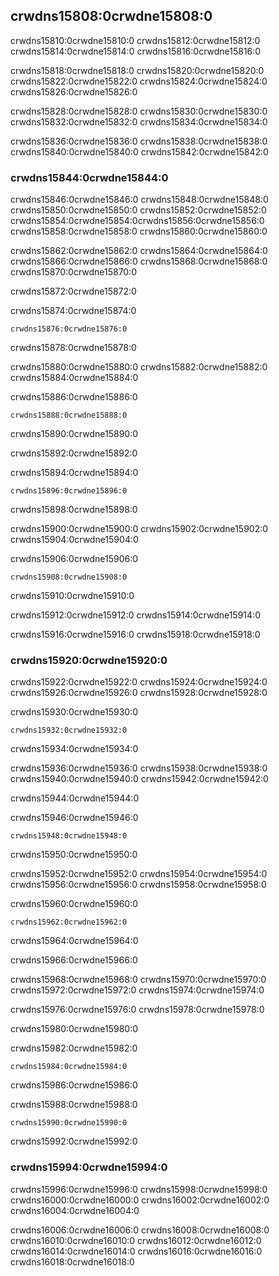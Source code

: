 ## crwdns15808:0crwdne15808:0

crwdns15810:0crwdne15810:0 crwdns15812:0crwdne15812:0 crwdns15814:0crwdne15814:0 crwdns15816:0crwdne15816:0

crwdns15818:0crwdne15818:0 crwdns15820:0crwdne15820:0 crwdns15822:0crwdne15822:0 crwdns15824:0crwdne15824:0 crwdns15826:0crwdne15826:0

crwdns15828:0crwdne15828:0 crwdns15830:0crwdne15830:0 crwdns15832:0crwdne15832:0 crwdns15834:0crwdne15834:0

crwdns15836:0crwdne15836:0 crwdns15838:0crwdne15838:0 crwdns15840:0crwdne15840:0 crwdns15842:0crwdne15842:0

### crwdns15844:0crwdne15844:0

crwdns15846:0crwdne15846:0 crwdns15848:0crwdne15848:0 crwdns15850:0crwdne15850:0 crwdns15852:0crwdne15852:0 crwdns15854:0crwdne15854:0<!-- ignore -->crwdns15856:0crwdne15856:0 crwdns15858:0crwdne15858:0 crwdns15860:0crwdne15860:0

crwdns15862:0crwdne15862:0 crwdns15864:0crwdne15864:0 crwdns15866:0crwdne15866:0 crwdns15868:0crwdne15868:0 crwdns15870:0crwdne15870:0

crwdns15872:0crwdne15872:0

<span class="filename">crwdns15874:0crwdne15874:0</span>

```rust,noplayground
crwdns15876:0crwdne15876:0
```

<span class="caption">crwdns15878:0crwdne15878:0</span>

crwdns15880:0crwdne15880:0 crwdns15882:0crwdne15882:0 crwdns15884:0crwdne15884:0

<span class="filename">crwdns15886:0crwdne15886:0</span>

```rust,noplayground
crwdns15888:0crwdne15888:0
```


<span class="caption">crwdns15890:0crwdne15890:0</span>

crwdns15892:0crwdne15892:0

<span class="filename">crwdns15894:0crwdne15894:0</span>

```rust,noplayground
crwdns15896:0crwdne15896:0
```


<span class="caption">crwdns15898:0crwdne15898:0</span>

crwdns15900:0crwdne15900:0 crwdns15902:0crwdne15902:0 crwdns15904:0crwdne15904:0

<span class="filename">crwdns15906:0crwdne15906:0</span>

```rust,noplayground
crwdns15908:0crwdne15908:0
```


<span class="caption">crwdns15910:0crwdne15910:0</span>

crwdns15912:0crwdne15912:0 crwdns15914:0crwdne15914:0

crwdns15916:0crwdne15916:0 crwdns15918:0crwdne15918:0

### crwdns15920:0crwdne15920:0

crwdns15922:0crwdne15922:0 crwdns15924:0crwdne15924:0 crwdns15926:0crwdne15926:0 crwdns15928:0crwdne15928:0

<span class="filename">crwdns15930:0crwdne15930:0</span>

```rust,noplayground
crwdns15932:0crwdne15932:0
```


<span class="caption">crwdns15934:0crwdne15934:0</span>

crwdns15936:0crwdne15936:0 crwdns15938:0crwdne15938:0 crwdns15940:0crwdne15940:0 crwdns15942:0crwdne15942:0

crwdns15944:0crwdne15944:0

<span class="filename">crwdns15946:0crwdne15946:0</span>

```rust,ignore
crwdns15948:0crwdne15948:0
```


<span class="caption">crwdns15950:0crwdne15950:0</span>

crwdns15952:0crwdne15952:0 crwdns15954:0crwdne15954:0 crwdns15956:0crwdne15956:0 crwdns15958:0crwdne15958:0

<span class="filename">crwdns15960:0crwdne15960:0</span>

```rust,ignore
crwdns15962:0crwdne15962:0
```


<span class="caption">crwdns15964:0crwdne15964:0</span>

crwdns15966:0crwdne15966:0

crwdns15968:0crwdne15968:0 crwdns15970:0crwdne15970:0 crwdns15972:0crwdne15972:0 crwdns15974:0crwdne15974:0

crwdns15976:0crwdne15976:0 crwdns15978:0crwdne15978:0

crwdns15980:0crwdne15980:0

<span class="filename">crwdns15982:0crwdne15982:0</span>

```rust,ignore,does_not_compile
crwdns15984:0crwdne15984:0
```


<span class="caption">crwdns15986:0crwdne15986:0</span>

crwdns15988:0crwdne15988:0

```console
crwdns15990:0crwdne15990:0
```

crwdns15992:0crwdne15992:0

### crwdns15994:0crwdne15994:0

crwdns15996:0crwdne15996:0<!-- ignore --> crwdns15998:0crwdne15998:0 crwdns16000:0crwdne16000:0 crwdns16002:0crwdne16002:0 crwdns16004:0crwdne16004:0

crwdns16006:0crwdne16006:0 crwdns16008:0crwdne16008:0 crwdns16010:0crwdne16010:0 crwdns16012:0crwdne16012:0 crwdns16014:0crwdne16014:0 crwdns16016:0crwdne16016:0
crwdns16018:0crwdne16018:0
